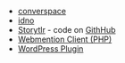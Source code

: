 
* [converspace](https://github.com/converspace/converspace)
* [idno](https://github.com/idno/idno)
* [Storytlr](http://storytlr.org) - code on [GithHub](https://github.com/storytlr/storytlr)
* [Webmention Client (PHP)](https://github.com/aaronpk/mention-client)
* [WordPress Plugin](https://github.com/pfefferle/wordpress-webmention)
